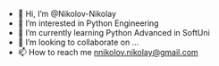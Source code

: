 - 👋 Hi, I’m @Nikolov-Nikolay
- 👀 I’m interested in Python Engineering 
- 🌱 I’m currently learning Python Advanced in SoftUni
- 💞️ I’m looking to collaborate on ...
- 📫 How to reach me nnikolov.nikolay@gmail.com

<!---
Nikolov-Nikolay/Nikolov-Nikolay is a ✨ special ✨ repository because its `README.md` (this file) appears on your GitHub profile.
You can click the Preview link to take a look at your changes.
--->
